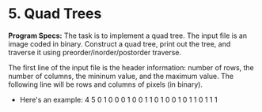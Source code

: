 # 5. Quad Trees

**Program Specs:**
The task is to implement a quad tree. The input file is an image coded in binary. Construct a quad tree, print out the tree, and traverse it using preorder/inorder/postorder traverse.

The first line of the input file is the header information: number of rows, the number of columns, the mininum value, and the maximum value. The following line will be rows and columns of pixels (in binary).
- Here's an example:
4 5 0 1
0 0 0 1 0
0 1 1 0 1
0 0 1 0 1
1 0 1 1 1

